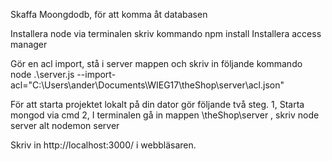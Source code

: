 Skaffa Moongdodb, för att komma åt databasen

Installera node via terminalen skriv kommando npm install
Installera access manager 

Gör en acl import, stå i server mappen och skriv in följande kommando
node .\server.js --import-acl="C:\Users\ander\Documents\WIEG17\theShop\server\acl.json"

För att starta projektet lokalt på din dator gör följande två steg.
1, Starta mongod via cmd
2, I terminalen gå in mappen \theShop\server , skriv node server alt nodemon server

Skriv in http://localhost:3000/ i webbläsaren.




